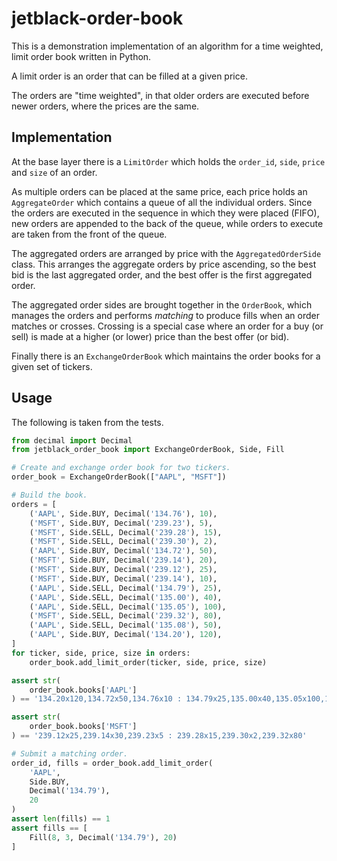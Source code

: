 # jetblack-order-book

This is a demonstration implementation of an algorithm for a time weighted, limit order book
written in Python.

A limit order is an order that can be filled at a given price.

The orders are "time weighted", in that older orders are executed before newer orders, where the prices are the same.

## Implementation

At the base layer there is a `LimitOrder` which holds the `order_id`, `side`, `price` and `size` of an order.

As multiple orders can be placed at the same price, each price holds an `AggregateOrder` which contains a queue of all the individual orders.
Since the orders are executed in the sequence in which they were placed (FIFO), new orders are appended to the back of the queue,
while orders to execute are taken from the front of the queue.

The aggregated orders are arranged by price with the `AggregatedOrderSide` class.
This arranges the aggregate orders by price ascending, so the best bid is the last
aggregated order, and the best offer is the first aggregated order.

The aggregated order sides are brought together in the `OrderBook`, which manages
the orders and performs *matching* to produce fills when an order matches or crosses.
Crossing is a special case where an order for a buy (or sell) is made at a higher (or lower) price than the best offer (or bid).

Finally there is an `ExchangeOrderBook` which maintains the order books
for a given set of tickers.

## Usage

The following is taken from the tests.

```python
from decimal import Decimal
from jetblack_order_book import ExchangeOrderBook, Side, Fill

# Create and exchange order book for two tickers.
order_book = ExchangeOrderBook(["AAPL", "MSFT"])

# Build the book.
orders = [
    ('AAPL', Side.BUY, Decimal('134.76'), 10),
    ('MSFT', Side.BUY, Decimal('239.23'), 5),
    ('MSFT', Side.SELL, Decimal('239.28'), 15),
    ('MSFT', Side.SELL, Decimal('239.30'), 2),
    ('AAPL', Side.BUY, Decimal('134.72'), 50),
    ('MSFT', Side.BUY, Decimal('239.14'), 20),
    ('MSFT', Side.BUY, Decimal('239.12'), 25),
    ('MSFT', Side.BUY, Decimal('239.14'), 10),
    ('AAPL', Side.SELL, Decimal('134.79'), 25),
    ('AAPL', Side.SELL, Decimal('135.00'), 40),
    ('AAPL', Side.SELL, Decimal('135.05'), 100),
    ('MSFT', Side.SELL, Decimal('239.32'), 80),
    ('AAPL', Side.SELL, Decimal('135.08'), 50),
    ('AAPL', Side.BUY, Decimal('134.20'), 120),
]
for ticker, side, price, size in orders:
    order_book.add_limit_order(ticker, side, price, size)

assert str(
    order_book.books['AAPL']
) == '134.20x120,134.72x50,134.76x10 : 134.79x25,135.00x40,135.05x100,135.08x50'

assert str(
    order_book.books['MSFT']
) == '239.12x25,239.14x30,239.23x5 : 239.28x15,239.30x2,239.32x80'

# Submit a matching order.
order_id, fills = order_book.add_limit_order(
    'AAPL',
    Side.BUY,
    Decimal('134.79'),
    20
)
assert len(fills) == 1
assert fills == [
    Fill(8, 3, Decimal('134.79'), 20)
]
```
